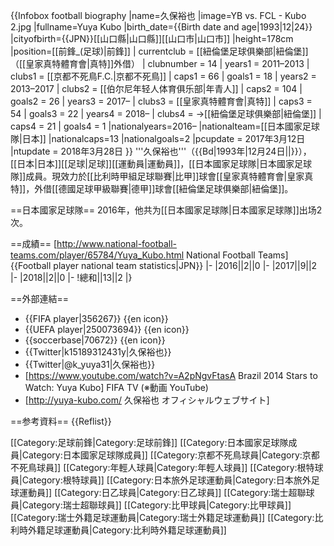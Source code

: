 {{Infobox football biography
|name=久保裕也
|image=YB vs. FCL - Kubo 2.jpg
|fullname=Yuya Kubo
|birth_date={{Birth date and age|1993|12|24}}
|cityofbirth={{JPN}}[[山口縣|山口縣]][[山口市|山口市]]
|height=178cm
|position=[[前鋒_(足球)|前鋒]]
| currentclub    = [[紐倫堡足球俱樂部|紐倫堡]]（[[皇家真特體育會|真特]]外借）
| clubnumber     = 14
| years1         = 2011–2013 | clubs1 = [[京都不死鳥F.C.|京都不死鳥]] | caps1 = 66 | goals1 = 18
| years2         = 2013–2017 | clubs2 = [[伯尔尼年轻人体育俱乐部|年青人]]    | caps2 = 104 | goals2 = 26
| years3         = 2017– | clubs3 = [[皇家真特體育會|真特]]   | caps3 = 54 | goals3 = 22
| years4         = 2018– | clubs4 = →[[紐倫堡足球俱樂部|紐倫堡]]   | caps4 = 21 | goals4 = 1
|nationalyears=2016–
|nationalteam=[[日本國家足球隊|日本]]
|nationalcaps=13
|nationalgoals=2
|pcupdate       = 2017年3月12日
|ntupdate       = 2018年3月28日
}}
'''久保裕也'''（{{Bd|1993年|12月24日||}}），[[日本|日本]][[足球|足球]][[運動員|運動員]]，[[日本國家足球隊|日本國家足球隊]]成員。現效力於[[比利時甲組足球聯賽|比甲]]球會[[皇家真特體育會|皇家真特]]，外借[[德國足球甲級聯賽|德甲]]球會[[紐倫堡足球俱樂部|紐倫堡]]。

==日本國家足球隊==
2016年，他共为[[日本國家足球隊|日本國家足球隊]]出场2次。

==成績==
<ref>[http://www.national-football-teams.com/player/65784/Yuya_Kubo.html National Football Teams]</ref>
{{Football player national team statistics|JPN}}
|-
|2016||2||0
|-
|2017||9||2
|-
|2018||2||0
|-
!總和||13||2
|}

==外部連結==
* {{FIFA player|356267}} {{en icon}}
* {{UEFA player|250073694}} {{en icon}}
* {{soccerbase|70672}} {{en icon}}
* {{Twitter|k15189312431y|久保裕也}}
* {{Twitter|@k_yuya31|久保裕也}}
* [https://www.youtube.com/watch?v=A2pNgvFtasA Brazil 2014 Stars to Watch: Yuya Kubo] FIFA TV (※動画 YouTube)
* [http://yuya-kubo.com/ 久保裕也 オフィシャルウェブサイト]

==参考資料==
{{Reflist}}

[[Category:足球前鋒|Category:足球前鋒]]
[[Category:日本國家足球隊成員|Category:日本國家足球隊成員]]
[[Category:京都不死鳥球員|Category:京都不死鳥球員]]
[[Category:年輕人球員|Category:年輕人球員]]
[[Category:根特球員|Category:根特球員]]
[[Category:日本旅外足球運動員|Category:日本旅外足球運動員]]
[[Category:日乙球員|Category:日乙球員]]
[[Category:瑞士超聯球員|Category:瑞士超聯球員]]
[[Category:比甲球員|Category:比甲球員]]
[[Category:瑞士外籍足球運動員|Category:瑞士外籍足球運動員]]
[[Category:比利時外籍足球運動員|Category:比利時外籍足球運動員]]
